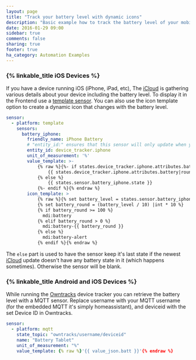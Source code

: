 ```yaml
---
layout: page
title: "Track your battery level with dynamic icons"
description: "Basic example how to track the battery level of your mobile devices."
date: 2016-01-29 09:00
sidebar: true
comments: false
sharing: true
footer: true
ha_category: Automation Examples
---
```


### {% linkable_title iOS Devices %}

If you have a device running iOS (iPhone, iPad, etc), The [iCloud](/components/device_tracker.icloud/) is gathering various details about your device including the battery level. To display it in the Frontend use a [template sensor](/components/sensor.template/). You can also use the icon template option to create a dynamic icon that changes with the battery level.

```yaml
sensor:
  - platform: template
    sensors:
      battery_iphone:
        friendly_name: iPhone Battery
        # "entity_id:" ensures that this sensor will only update when your device tracker does.
        entity_id: device_tracker.iphone
        unit_of_measurement: '%'
        value_template: >-
            {% raw %}{%- if states.device_tracker.iphone.attributes.battery %}
                {{ states.device_tracker.iphone.attributes.battery|round }}
            {% else %}
                {{ states.sensor.battery_iphone.state }}
            {%- endif %}{% endraw %}
        icon_template: >
            {% raw %}{% set battery_level = states.sensor.battery_iphone.state|default(0)|int %}
            {% set battery_round = (battery_level / 10) |int * 10 %}
            {% if battery_round >= 100 %}
              mdi:battery
            {% elif battery_round > 0 %}
              mdi:battery-{{ battery_round }}
            {% else %}
              mdi:battery-alert
            {% endif %}{% endraw %}
```

The `else` part is used to have the sensor keep it's last state if the newest [iCloud](/components/device_tracker.icloud/) update doesn't have any battery state in it (which happens sometimes). Otherwise the sensor will be blank.

### {% linkable_title Android and iOS Devices %}

While running the [Owntracks](/components/device_tracker.owntracks/) device tracker you can retrieve the battery level with a MQTT sensor. Replace username with your MQTT username (for the embedded MQTT it's simply homeassistant), and deviceid with the set Device ID in Owntracks.

```yaml
sensor:
  - platform: mqtt
    state_topic: "owntracks/username/deviceid"
    name: "Battery Tablet"
    unit_of_measurement: "%"
    value_template: {% raw %}'{{ value_json.batt }}'{% endraw %}
```

